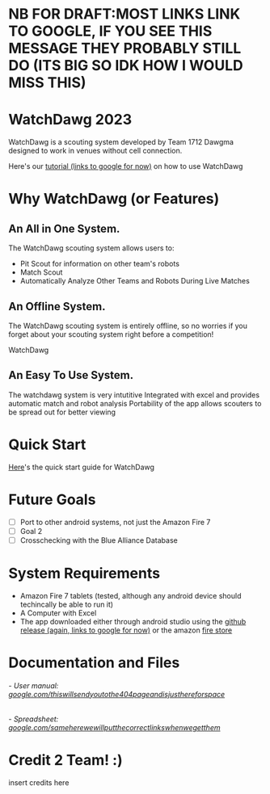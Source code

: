 # NB FOR DRAFT:MOST LINKS LINK TO GOOGLE, IF YOU SEE THIS MESSAGE THEY PROBABLY STILL DO (ITS BIG SO IDK HOW I WOULD MISS THIS)

# WatchDawg 2023
WatchDawg is a scouting system developed by Team 1712 Dawgma designed to work in venues without cell connection. 

Here's our [tutorial (links to google for now)](google.com) on how to use WatchDawg <!--maybe split into 2 parts like our videos?-->

<!--Like so: Here's our [tutorial](google.com) for the excel portion of WatchDawg-->

# Why WatchDawg (or Features)

## An All in One System.

The WatchDawg scouting system allows users to: <!--IDK maybe change this-->
* Pit Scout for information on other team's robots <!--Better to use 1/2/3 or dots?-->
* Match Scout <!-- Or maybe not use a list because we have 2 things -->
* Automatically Analyze Other Teams and Robots During Live Matches

## An Offline System.

The WatchDawg scouting system is entirely offline, so no worries if you forget about your scouting system right before a competition!

WatchDawg 

## An Easy To Use System.

The watchdawg system is very intutitive <!-- reword obviously -->
Integrated with excel and provides automatic match and robot analysis
Portability of the app allows scouters to be spread out for better viewing

<!--More stuff to note
not a web page (not a big deal but what if oops i closed the web page)
Excel Integration and Automatic Match Analysis check
Fully Offline check?
Ease of use/Portability check
App + Excel sheet

Future Steps check

-->

# Quick Start <!--Git has an internal wiki system so we could use that?-->

[Here](google.com)'s the quick start guide for WatchDawg

<!-- Or if we use the wiki system: We have an in depth wiki for WatchDawg [here](linklinklinkyougetit)-->

# Future Goals

- [ ] Port to other android systems, not just the Amazon Fire 7
- [ ] Goal 2
- [ ] Crosschecking with the Blue Alliance Database

<!--Any other goals-->

# System Requirements
* Amazon Fire 7 tablets (tested, although any android device should techincally be able to run it)
* A Computer with Excel 
* The app downloaded either through android studio using the [github release (again, links to google for now)](google.com) or the amazon [fire store](https://www.amazon.com/Dawgma-Robotics-WatchDawg/dp/B09VMZZ6FL/ref=sr_1_1?crid=2Z8C9C9DSI7YN&keywords=watchdawg&qid=1676407384&s=mobile-apps&sprefix=watchdawg%2Cmobile-apps%2C167&sr=1-1)

# Documentation and Files
###### - User manual: [google.com/thiswillsendyoutothe404pageandisjusthereforspace]()
###### - Spreadsheet: [google.com/sameherewewillputthecorrectlinkswhenwegetthem]()

# Credit 2 Team! :)

insert credits here
